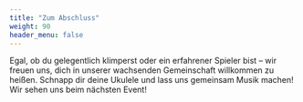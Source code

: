 ```yaml
---
title: "Zum Abschluss"
weight: 90
header_menu: false
---
```

Egal, ob du gelegentlich klimperst oder ein erfahrener Spieler bist – wir freuen uns, dich in unserer wachsenden Gemeinschaft willkommen zu heißen. Schnapp dir deine Ukulele und lass uns gemeinsam Musik machen! Wir sehen uns beim nächsten Event!
